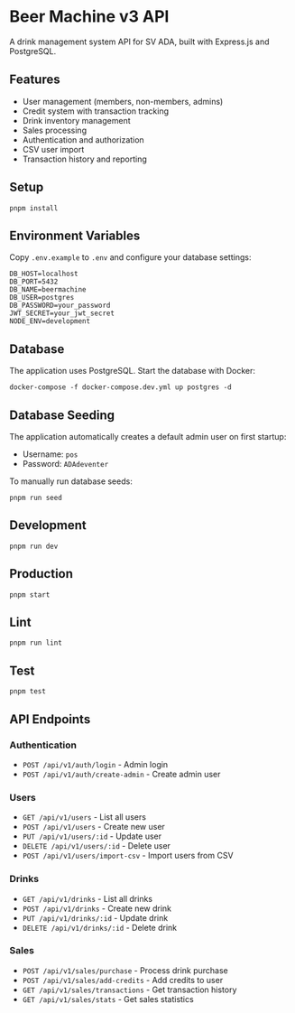 # Beer Machine v3 API

A drink management system API for SV ADA, built with Express.js and PostgreSQL.

## Features

- User management (members, non-members, admins)
- Credit system with transaction tracking
- Drink inventory management
- Sales processing
- Authentication and authorization
- CSV user import
- Transaction history and reporting

## Setup

```
pnpm install
```

## Environment Variables

Copy `.env.example` to `.env` and configure your database settings:

```
DB_HOST=localhost
DB_PORT=5432
DB_NAME=beermachine
DB_USER=postgres
DB_PASSWORD=your_password
JWT_SECRET=your_jwt_secret
NODE_ENV=development
```

## Database

The application uses PostgreSQL. Start the database with Docker:

```
docker-compose -f docker-compose.dev.yml up postgres -d
```

## Database Seeding

The application automatically creates a default admin user on first startup:
- Username: `pos`
- Password: `ADAdeventer`

To manually run database seeds:

```
pnpm run seed
```

## Development

```
pnpm run dev
```

## Production

```
pnpm start
```

## Lint

```
pnpm run lint
```

## Test

```
pnpm test
```

## API Endpoints

### Authentication
- `POST /api/v1/auth/login` - Admin login
- `POST /api/v1/auth/create-admin` - Create admin user

### Users
- `GET /api/v1/users` - List all users
- `POST /api/v1/users` - Create new user
- `PUT /api/v1/users/:id` - Update user
- `DELETE /api/v1/users/:id` - Delete user
- `POST /api/v1/users/import-csv` - Import users from CSV

### Drinks
- `GET /api/v1/drinks` - List all drinks
- `POST /api/v1/drinks` - Create new drink
- `PUT /api/v1/drinks/:id` - Update drink
- `DELETE /api/v1/drinks/:id` - Delete drink

### Sales
- `POST /api/v1/sales/purchase` - Process drink purchase
- `POST /api/v1/sales/add-credits` - Add credits to user
- `GET /api/v1/sales/transactions` - Get transaction history
- `GET /api/v1/sales/stats` - Get sales statistics
